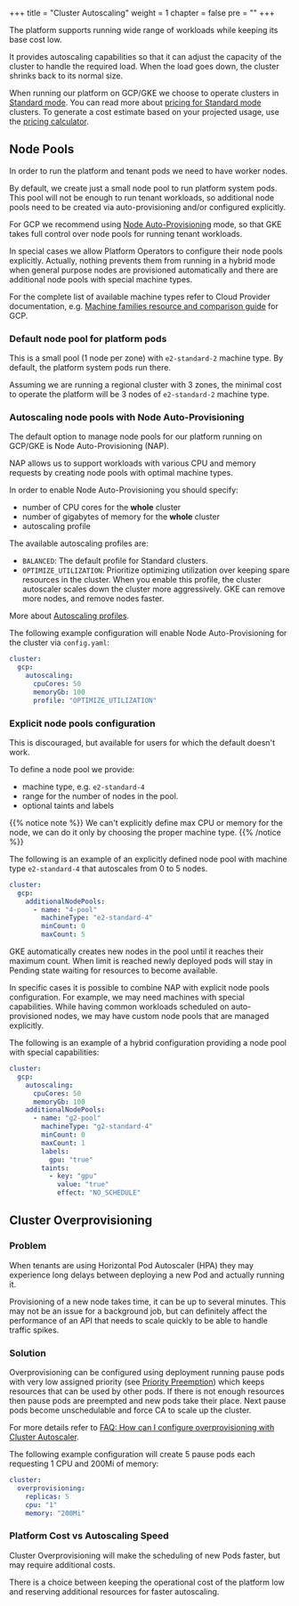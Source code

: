 +++
title = "Cluster Autoscaling"
weight = 1
chapter = false
pre = ""
+++

The platform supports running wide range of workloads while keeping its base cost low.

It provides autoscaling capabilities so that it can adjust the capacity of the cluster to handle the required load.
When the load goes down, the cluster shrinks back to its normal size.

When running our platform on GCP/GKE we choose to operate clusters in [Standard mode](https://cloud.google.com/kubernetes-engine/docs/concepts/types-of-clusters#modes). 
You can read more about [pricing for Standard mode](https://cloud.google.com/kubernetes-engine/pricing#standard_mode) clusters.
To generate a cost estimate based on your projected usage, use the [pricing calculator](https://cloud.google.com/products/calculator).

## Node Pools

In order to run the platform and tenant pods we need to have worker nodes.

By default, we create just a small node pool to run platform system pods.
This pool will not be enough to run tenant workloads, so additional node pools need to be created via auto-provisioning and/or configured explicitly.

For GCP we recommend using [Node Auto-Provisioning](https://cloud.google.com/kubernetes-engine/docs/concepts/node-auto-provisioning) mode, so that GKE takes full control over node pools for running tenant workloads.

In special cases we allow Platform Operators to configure their node pools explicitly. Actually, nothing prevents them from running in a hybrid mode when general purpose nodes are provisioned automatically and
there are additional node pools with special machine types.

For the complete list of available machine types refer to Cloud Provider documentation, e.g. [Machine families resource and comparison guide](https://cloud.google.com/compute/docs/machine-resource) for GCP.

### Default node pool for platform pods

This is a small pool (1 node per zone) with `e2-standard-2` machine type.
By default, the platform system pods run there.

Assuming we are running a regional cluster with 3 zones, the minimal cost to operate the platform will be 3 nodes of `e2-standard-2` machine type.

### Autoscaling node pools with Node Auto-Provisioning

The default option to manage node pools for our platform running on GCP/GKE is Node Auto-Provisioning (NAP).

NAP allows us to support workloads with various CPU and memory requests by creating node pools with optimal machine types.

In order to enable Node Auto-Provisioning you should specify:
- number of CPU cores for the **whole** cluster
- number of gigabytes of memory for the **whole** cluster
- autoscaling profile

The available autoscaling profiles are:
- `BALANCED`: The default profile for Standard clusters.
- `OPTIMIZE_UTILIZATION`: Prioritize optimizing utilization over keeping spare resources in the cluster.
  When you enable this profile, the cluster autoscaler scales down the cluster more aggressively.
  GKE can remove more nodes, and remove nodes faster.

More about [Autoscaling profiles](https://cloud.google.com/kubernetes-engine/docs/concepts/cluster-autoscaler#autoscaling_profiles).

The following example configuration will enable Node Auto-Provisioning for the cluster via `config.yaml`:

```yaml
cluster:
  gcp:
    autoscaling:
      cpuCores: 50
      memoryGb: 100
      profile: "OPTIMIZE_UTILIZATION"
```

### Explicit node pools configuration

This is discouraged, but available for users for which the default doesn't work.

To define a node pool we provide:
- machine type, e.g. `e2-standard-4`
- range for the number of nodes in the pool.
- optional taints and labels

{{% notice note %}}
We can't explicitly define max CPU or memory for the node, we can do it only by choosing the proper machine type.
{{% /notice %}}

The following is an example of an explicitly defined node pool with machine type `e2-standard-4` that 
autoscales from 0 to 5 nodes.

```yaml
cluster:
  gcp:
    additionalNodePools:
      - name: "4-pool"
        machineType: "e2-standard-4"
        minCount: 0
        maxCount: 5
```

GKE automatically creates new nodes in the pool until it reaches their maximum count.
When limit is reached newly deployed pods will stay in Pending state waiting for resources to become available.

In specific cases it is possible to combine NAP with explicit node pools configuration. For example,
we may need machines with special capabilities. While having common workloads scheduled on auto-provisioned nodes,
we may have custom node pools that are managed explicitly.

The following is an example of a hybrid configuration providing a node pool with special capabilities:

```yaml
cluster:
  gcp:
    autoscaling:
      cpuCores: 50
      memoryGb: 100
    additionalNodePools:
      - name: "g2-pool"
        machineType: "g2-standard-4"
        minCount: 0
        maxCount: 1
        labels:
          gpu: "true"
        taints:
          - key: "gpu"
            value: "true"
            effect: "NO_SCHEDULE"
```

## Cluster Overprovisioning

### Problem

When tenants are using Horizontal Pod Autoscaler (HPA) they may experience long delays between deploying a new Pod and actually running it.

Provisioning of a new node takes time, it can be up to several minutes. This may not be an issue for a background job, but can definitely affect the performance of an API
that needs to scale quickly to be able to handle traffic spikes.

### Solution

Overprovisioning can be configured using deployment running pause pods with very low assigned priority (see [Priority Preemption](https://kubernetes.io/docs/concepts/configuration/pod-priority-preemption/)) which keeps resources that can be used by other pods.
If there is not enough resources then pause pods are preempted and new pods take their place.
Next pause pods become unschedulable and force CA to scale up the cluster.

For more details refer to [FAQ: How can I configure overprovisioning with Cluster Autoscaler](https://github.com/kubernetes/autoscaler/blob/master/cluster-autoscaler/FAQ.md#how-can-i-configure-overprovisioning-with-cluster-autoscaler).

The following example configuration will create 5 pause pods each requesting 1 CPU and 200Mi of memory:

```yaml
cluster:
  overprovisioning:
    replicas: 5
    cpu: "1"
    memory: "200Mi"
```

### Platform Cost vs Autoscaling Speed

Cluster Overprovisioning will make the scheduling of new Pods faster, but may require additional costs. 

There is a choice between keeping the operational cost of the platform low and reserving additional resources for faster autoscaling. 

